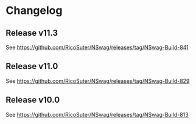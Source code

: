 # Changelog

## Release v11.3

See https://github.com/RicoSuter/NSwag/releases/tag/NSwag-Build-841

## Release v11.0

See https://github.com/RicoSuter/NSwag/releases/tag/NSwag-Build-829

## Release v10.0

See https://github.com/RicoSuter/NSwag/releases/tag/NSwag-Build-813
